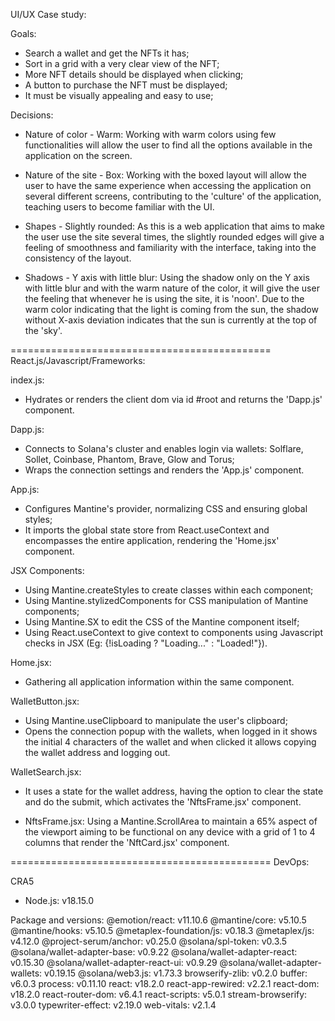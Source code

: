 UI/UX Case study:

Goals:

- Search a wallet and get the NFTs it has;
- Sort in a grid with a very clear view of the NFT;
- More NFT details should be displayed when clicking;
- A button to purchase the NFT must be displayed;
- It must be visually appealing and easy to use;

Decisions:

- Nature of color - Warm:
Working with warm colors using few functionalities will allow the user to find all the options available in the application on the screen.

- Nature of the site - Box:
Working with the boxed layout will allow the user to have the same experience when accessing the application on several different screens, contributing to the 'culture' of the application, teaching users to become familiar with the UI.

- Shapes - Slightly rounded:
As this is a web application that aims to make the user use the site several times, the slightly rounded edges will give a feeling of smoothness and familiarity with the interface, taking into the consistency of the layout.

- Shadows - Y axis with little blur:
Using the shadow only on the Y axis with little blur and with the warm nature of the color, it will give the user the feeling that whenever he is using the site, it is 'noon'. Due to the warm color indicating that the light is coming from the sun, the shadow without X-axis deviation indicates that the sun is currently at the top of the 'sky'.

=============================================
React.js/Javascript/Frameworks:

index.js:
- Hydrates or renders the client dom via id #root and returns the 'Dapp.js' component.

Dapp.js:
- Connects to Solana's cluster and enables login via wallets: Solflare, Sollet, Coinbase, Phantom, Brave, Glow and Torus;
- Wraps the connection settings and renders the 'App.js' component.

App.js:
- Configures Mantine's provider, normalizing CSS and ensuring global styles;
- It imports the global state store from React.useContext and encompasses the entire application, rendering the 'Home.jsx' component.

JSX Components:
- Using Mantine.createStyles to create classes within each component;
- Using Mantine.stylizedComponents for CSS manipulation of Mantine components;
- Using Mantine.SX to edit the CSS of the Mantine component itself;
- Using React.useContext to give context to components using Javascript checks in JSX (Eg: {!isLoading ? "Loading..." : "Loaded!"}).

Home.jsx:
- Gathering all application information within the same component.

WalletButton.jsx:
- Using Mantine.useClipboard to manipulate the user's clipboard;
- Opens the connection popup with the wallets, when logged in it shows the initial 4 characters of the wallet and when clicked it allows copying the wallet address and logging out.

WalletSearch.jsx:
- It uses a state for the wallet address, having the option to clear the state and do the submit, which activates the 'NftsFrame.jsx' component.

- NftsFrame.jsx:
Using a Mantine.ScrollArea to maintain a 65% aspect of the viewport aiming to be functional on any device with a grid of 1 to 4 columns that render the 'NftCard.jsx' component.

=============================================
DevOps:

CRA5

- Node.js: v18.15.0

Package and versions:
@emotion/react: v11.10.6
@mantine/core: v5.10.5
@mantine/hooks: v5.10.5
@metaplex-foundation/js: v0.18.3
@metaplex/js: v4.12.0
@project-serum/anchor: v0.25.0
@solana/spl-token: v0.3.5
@solana/wallet-adapter-base: v0.9.22
@solana/wallet-adapter-react: v0.15.30
@solana/wallet-adapter-react-ui: v0.9.29
@solana/wallet-adapter-wallets: v0.19.15
@solana/web3.js: v1.73.3
browserify-zlib: v0.2.0
buffer: v6.0.3
process: v0.11.10
react: v18.2.0
react-app-rewired: v2.2.1
react-dom: v18.2.0
react-router-dom: v6.4.1
react-scripts: v5.0.1
stream-browserify: v3.0.0
typewriter-effect: v2.19.0
web-vitals: v2.1.4
